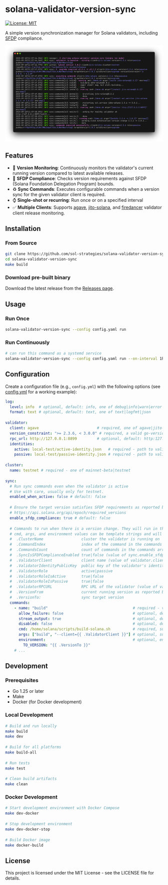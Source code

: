 # solana-validator-version-sync
[![License: MIT](https://img.shields.io/badge/License-MIT-yellow.svg)](https://opensource.org/licenses/MIT)

A simple version synchronization manager for Solana validators, including [SFDP](https://solana.org/delegation-program) compliance.

![solanna-validator-version-sync](freeze.png)


## Features

- 👀 **Version Monitoring**: Continuously monitors the validator's current running version compared to latest available releases.
- 👮 **SFDP Compliance**: Checks version requirements against SFDP (Solana Foundation Delegation Program) bounds.
- ♻️ **Sync Commands**: Executes configurable commands when a version sync for the given validator client is required.
- ⌚ **Single-shot or recurring**: Run once or on a specified interval
- ✅ **Multiple Clients**: Supports [agave](https://github.com/anza-xyz/agave), [jito-solana](https://github.com/jito-foundation/jito-solana/), and [firedancer](https://github.com/firedancer-io/firedancer) validator client release monitoring.

## Installation

### From Source

```bash
git clone https://github.com/sol-strategies/solana-validator-version-sync.git
cd solana-validator-version-sync
make build
```

### Download pre-built binary

Download the latest release from the [Releases page](https://github.com/sol-strategies/solana-validator-version-sync/releases).

## Usage

### Run Once

```bash
solana-validator-version-sync --config config.yaml run
```

### Run Continuously

```bash
# can run this command as a systemd service
solana-validator-version-sync --config config.yaml run --on-interval 1h
```

## Configuration

Create a configuration file (e.g., `config.yml`) with the following options (see [config.yml](config.yml) for a working example):

```yaml
log:
  level: info  # optional, default: info, one of debug|info|warn|error|fatal
  format: text # optional, default: text, one of text|logfmt|json

validator:
  client: agave                          # required, one of agave|jito-solana|firedancer
  version_constraint: ">= 2.3.6, < 3.0.0" # required, a valid go-version semver constraint string - ref https://github.com/hashicorp/go-version
  rpc_url: http://127.0.0.1:8899         # optional, default: http:127.0.0.1:8899 - local validator rpc URL
  identities:
    active: local-test/active-identity.json   # required - path to validator active keypair
    passive: local-test/passive-identity.json # required - path to validator passive keypair

cluster:
  name: testnet # required - one of mainnet-beta|testnet

sync:
  # Run sync commands even when the validator is active
  # Use with care, usually only for testnet.
  enabled_when_active: false # default: false

  # Ensure the target version satisfies SFDP requirements as reported by the API:
  # https://api.solana.org/api/epoch/required_versions
  enable_sfdp_compliance: true # default: false

  # Commands to run when there is a version change. They will run in the order they are declared.  
  # cmd, args, and environment values can be template strings and will be interpolated with the following variables:
  #  .ClusterName                 cluster the validator is running on
  #  .CommandIndex                index of the command in the commands array (zero-based)
  #  .CommandsCount               count of commands in the commands array
  #  .SyncIsSFDPComplianceEnabled true|false (value of sync.enable_sfdp_compliance)
  #  .ValidatorClient             client name (value of validator.client)
  #  .ValidatorIdentityPublicKey  public key of the validator's identity as reported by .ValidatorRPCURL
  #  .ValidatorRole               active|passive
  #  .ValidatorRoleIsActive       true|false
  #  .ValidatorRoleIsPassive      true|false
  #  .ValidatorRPCURL             RPC URL of the validator (value of validator.rpc_url)
  #  .VersionFrom                 current running version as reported by .ValidatorRPCURL
  #  .VersionTo:                  sync target version
  commands:
    - name: "build"                                      # required - vanity name for logging purposes
      allow_failure: false                               # optional, default:false - when true, errors are logged and subsequent commands executed
      stream_output: true                                # optional, default: false - when true, command output streamed
      disabled: false                                    # optional, default: false - when true, command skipped
      cmd: /home/solana/scripts/build-solana.sh          # required, supports templated string
      args: ["build", "--client={{ .ValidatorClient }}"] # optional, supports templated strings
      environment:                                       # optional, environment variables to pass to cmd, values support templated strings
        TO_VERSION: "{{ .VersionTo }}"
    # ...
```

## Development

### Prerequisites

- Go 1.25 or later
- Make
- Docker (for Docker development)

### Local Development

```bash
# Build and run locally
make build
make dev

# Build for all platforms
make build-all

# Run tests
make test

# Clean build artifacts
make clean
```

### Docker Development

```bash
# Start development environment with Docker Compose
make dev-docker

# Stop development environment
make dev-docker-stop

# Build Docker image
make docker-build
```

## License

This project is licensed under the MIT License - see the LICENSE file for details.
